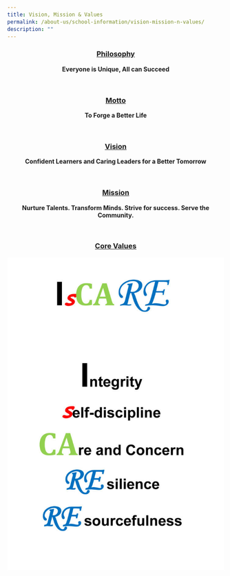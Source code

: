 ```yaml
---
title: Vision, Mission & Values
permalink: /about-us/school-information/vision-mission-n-values/
description: ""
---
```

<center>
<h3><u>Philosophy</u></h3>
<b>Everyone is Unique, All can Succeed

<br><h3><u>Motto</u></h3>
<b>To Forge a Better Life

<br><h3><u>Vision</u></h3>
<b>Confident Learners and Caring Leaders for a Better Tomorrow

<br><h3><u>Mission</u></h3>
<b>Nurture Talents. Transform Minds. Strive for success. Serve the Community.

<br><h3><u>Core Values</u></h3>
<img src="/images/iscare-711x1024.jpg">
</b></b></b></b>
</center>
